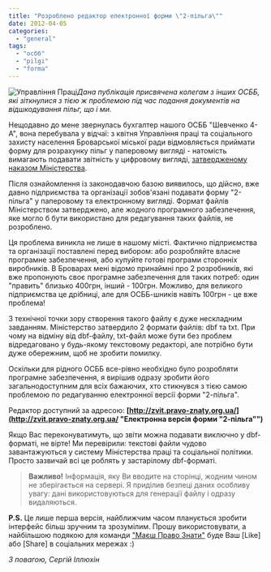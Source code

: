 ```yaml
---
title: "Розроблено редактор електронної форми \"2-пільга\""
date: 2012-04-05
categories: 
  - "general"
tags: 
  - "осбб"
  - "pilgi"
  - "forma"
---
```


![](http://shevchenko4a.brovary.org/wp-content/uploads/2012/04/Upravlinnya-Pratsi.jpg "Управління Праці")_Дана публікація присвячена колегам з інших ОСББ, які зіткнулися з тією ж проблемою під час подання документів на відшкодування пільг, що і ми._

Нещодавно до мене звернулась бухгалтер нашого ОСББ "Шевченко 4-А", вона перебувала у відчаї: з квітня Управління праці та соціального захисту населення Броварської міської ради відмовляється приймати форму для розрахунку пільг у паперовому вигляді - натомість вимагають подавати звітність у цифровому вигляді, [затвердженому наказом Міністерства](http://zakon2.rada.gov.ua/laws/show/z1172-07 "Наказ Міністерства").

Після ознайомлення із законодавчою базою виявилось, що дійсно, вже давно підприємства та організації зобов'язані подавати форму "2-пільга" у паперовому та електронному вигляді. Формат файлів Міністерством затверджено, але жодного програмного забезпечення, яке могло б бути використано для редагування таких файлів, не розроблено. <!--more-->

Ця проблема виникла не лише в нашому місті. Фактично підприємства та організації поставлені перед вибором: або розробляйте власне програмне забезпечення, або купуйте готові програми сторонніх виробників. В Броварах мені відомо принаймні про 2 розробників, які вже пропонують своє програмне забезпечення для таких потреб: один "править" близько 400грн, інший - 100грн. Можливо, для великого підприємства це дрібниці, але для ОСББ-шників навіть 100грн - це вже проблема!

З технічної точки зору створення такого файлу є дуже нескладним завданням. Міністерство затвердило 2 формати файлів: dbf та txt. При чому на відміну від dbf-файлу, txt-файл може бути без проблем відредаговано у будь-якому текстовому редакторі, але потрібно бути дуже обережним, щоб не зробити помилку.

Оскільки для рідного ОСББ все-рівно необхідно було розробляти програмне забезпечення, я вирішив одразу зробити його загальнодоступним для всіх бажаючих, хто стикнувся з тією самою проблемою по редагуванню електронної версії форми "2-пільга".

Редактор доступний за адресою: **[http://zvit.pravo-znaty.org.ua/](http://zvit.pravo-znaty.org.ua/ "Електронна версія форми \"2-пільга\"")**

Якщо Вас переконуватимуть, що звіти можна подавати виключно у dbf-форматі, не вірте! Ми перевірили: текстові файли чудово завантажуються у систему Міністерства праці та соціальної політики. Просто зазвичай всі це роблять у застарілому dbf-форматі.

> **Важливо!** Інформація, яку Ви вводите на сторінці, жодним чином не зберігається на сервері. Я приділив безпеці даних особливу увагу: дані використовуються для генерації файлу і одразу видаляються.

**P.S.** Це лише перша версія, найближчим часом планується зробити інтерфейс більш зручним та зрозумілим. Прошу використовувати, а найбільшою подякою для команди ["Маєш Право Знати"](http://pravo-znaty.org.ua/v-brovarah-rozrobleno-redaktor-elektronnoyi-formi-2-pilga/ "Маєш Право Знати Бровари") буде Ваш \[Like\] або \[Share\] в соціальних мережах :)

_З повагою, Сергій Іллюхін_
